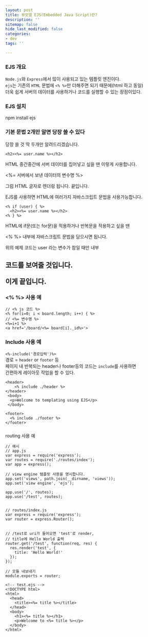 ```yaml
---
layout: post
title: 뷰모델 EJS(Embedded Java Script)란?
description: ''
sitemap: false
hide_last_modified: false
categories:
- dev
tags: ''

---
```

### EJS 개요

`Node.js`와 `Express`에서 많이 사용되고 있는 템플릿 엔진이다.  
`ejs`는 기존의 `HTML` 문법에 `<% %>`만 더해주면 되기 때문에(html 하고 동일)  
더욱 쉽게 서버의 데이터를 사용하거나 코드를 실행할 수 있는 장점이있다.

### EJS 설치

npm install ejs

### 기본 문법 2개만 알면 당장 쓸 수 있다

당장 쓸 것 딱 두개만 알려드리겠습니다.

    <h2><%= user.name %></h2>

HTML 중간중간에 서버 데이터를 집어넣고 싶을 땐 이렇게 사용합니다.

<%= 서버에서 보낸 데이터의 변수명 %>

그럼 HTML 글자로 렌더링 됩니다. 끝입니다.

EJS를 사용하면 HTML에 여러가지 자바스크립트 문법을 사용가능합니다.

    <% if (user) { %>
      <h2><%= user.name %></h2>
    <% } %>

HTML에 if문(또는 for문)을 적용하거나 반복문을 적용하고 싶을 땐

<% %> 내부에 자바스크립트 문법을 담으시면 됩니다.

위의 예제 코드는 user 라는 변수가 참일 때만 내부 <h2> 코드를 보여줄 것입니다.

이게 끝입니다.

### <% %> 사용 예

    // <% js 코드 %> 
    <% for(i=0; i < board.length; i++) { %>
    // <%= 변수명 %>
    <%=i+1 %>
    <a href='/board/<%= board[i]._id%>'>
    

### Include 사용 예

`<%-include('경로입력')%>`  
경로 = `header` or `footer` 등  
페이지 내 반복되는 header나 footer등의 코드는 `include`를 사용하면  
간편하게 레이아웃 작업을 할 수 있다.

    <header>
    	<% include ./header %>
    </header>
     <body>
      <p>Welcome to templating using EJS</p>
     </body>
     
    <footer>
      <% include ./footer %>
    </footer>

###   
routing 사용 예

    // 예시
    // app.js
    var express = require('express');
    var routes = require('./routes/index');
    var app = express();
    
    // view engine 템플릿 사용을 명시합니다.
    app.set('views', path.join(__dirname, 'views'));
    app.set('view engine', 'ejs');
    
    app.use('/', routes);
    app.use('/test', routes);
    
    
    // routes/index.js
    var express = require('express');
    var router = express.Router();
    
    
    // /test로 uri가 들어오면 'test'로 render,
    // title에 Hello World 출력
    router.get('/test', function(req, res) {
      res.render('test', {
      	title: 'Hello World!'
      });
    });
    
    // 모듈 내보내기
    module.exports = router;

    <!-- test.ejs -->
    <!DOCTYPE html>
    <html>
      <head>
        <title><%= title %></title>
      </head>
      <body>
        <h1><%= title %></h1>
        <p>Welcome to <%= title %></p>
      </body>
    </html>